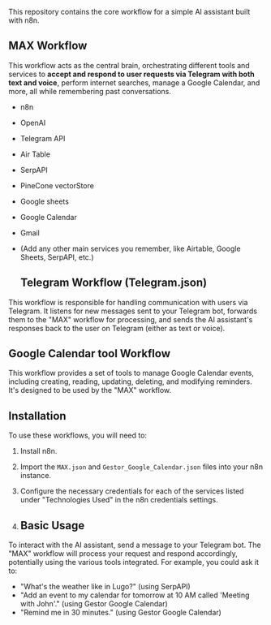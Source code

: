 This repository contains the core workflow for a simple AI assistant built with n8n.

## MAX Workflow

This workflow acts as the central brain, orchestrating different tools and services to **accept and respond to user requests via Telegram with both text and voice**, perform internet searches, manage a Google Calendar, and more, all while remembering past conversations.

* n8n
* OpenAI
* Telegram API
* Air Table
* SerpAPI
* PineCone vectorStore
* Google sheets
* Google Calendar
* Gmail
* (Add any other main services you remember, like Airtable, Google Sheets, SerpAPI, etc.)

  ## Telegram Workflow (Telegram.json)

This workflow is responsible for handling communication with users via Telegram. It listens for new messages sent to your Telegram bot, forwards them to the "MAX" workflow for processing, and sends the AI assistant's responses back to the user on Telegram (either as text or voice).


  ## Google Calendar tool Workflow

This workflow provides a set of tools to manage Google Calendar events, including creating, reading, updating, deleting, and modifying reminders. It's designed to be used by the "MAX" workflow.

## Installation

To use these workflows, you will need to:

1.  Install n8n.
2.  Import the `MAX.json` and `Gestor_Google_Calendar.json` files into your n8n instance.
3.  Configure the necessary credentials for each of the services listed under "Technologies Used" in the n8n credentials settings.

4. ## Basic Usage

To interact with the AI assistant, send a message to your Telegram bot. The "MAX" workflow will process your request and respond accordingly, potentially using the various tools integrated. For example, you could ask it to:

* "What's the weather like in Lugo?" (using SerpAPI)
* "Add an event to my calendar for tomorrow at 10 AM called 'Meeting with John'." (using Gestor Google Calendar)
* "Remind me in 30 minutes." (using Gestor Google Calendar)
